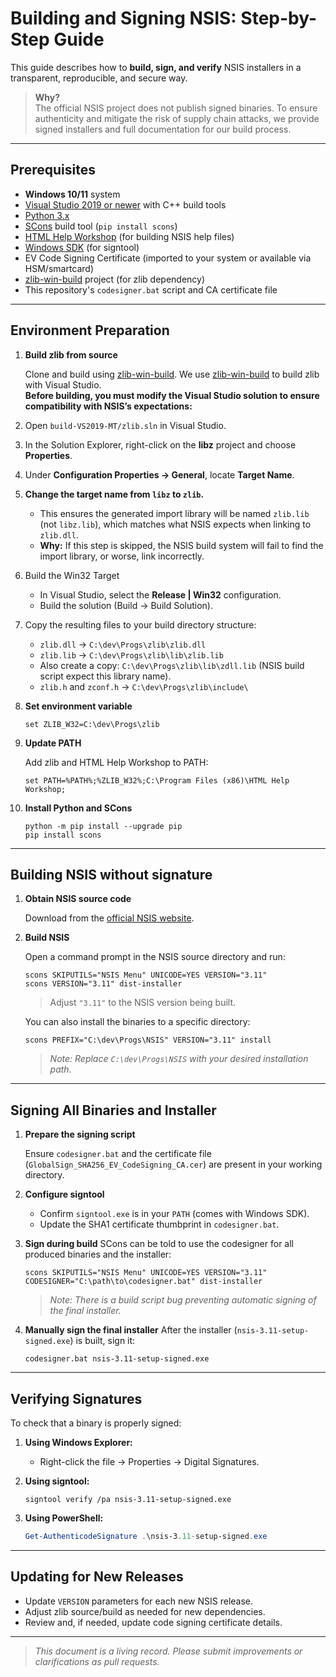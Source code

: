 # Building and Signing NSIS: Step-by-Step Guide

This guide describes how to **build, sign, and verify** NSIS installers in a transparent, reproducible, and secure way.

> **Why?**  
> The official NSIS project does not publish signed binaries. To ensure authenticity and mitigate the risk of supply chain attacks, we provide signed installers and full documentation for our build process.

---

## Prerequisites

- **Windows 10/11** system
- [Visual Studio 2019 or newer](https://visualstudio.microsoft.com/downloads/) with C++ build tools
- [Python 3.x](https://www.python.org/downloads/)
- [SCons](https://scons.org/) build tool (`pip install scons`)
- [HTML Help Workshop](https://aka.ms/htmlhelp) (for building NSIS help files)
- [Windows SDK](https://developer.microsoft.com/en-us/windows/downloads/windows-10-sdk/) (for signtool)
- EV Code Signing Certificate (imported to your system or available via HSM/smartcard)
- [zlib-win-build](https://github.com/kiyolee/zlib-win-build) project (for zlib dependency)
- This repository's `codesigner.bat` script and CA certificate file

---

## Environment Preparation

1. **Build zlib from source**

   Clone and build using [zlib-win-build](https://github.com/kiyolee/zlib-win-build).
   We use [zlib-win-build](https://github.com/kiyolee/zlib-win-build) to build zlib with Visual Studio.  
   **Before building, you must modify the Visual Studio solution to ensure compatibility with NSIS’s expectations:**

1. Open `build-VS2019-MT/zlib.sln` in Visual Studio.
2. In the Solution Explorer, right-click on the **libz** project and choose **Properties**.
3. Under **Configuration Properties → General**, locate **Target Name**.
4. **Change the target name from `libz` to `zlib`.**
    - This ensures the generated import library will be named `zlib.lib` (not `libz.lib`), which matches what NSIS expects when linking to `zlib.dll`.
    - **Why:** If this step is skipped, the NSIS build system will fail to find the import library, or worse, link incorrectly.

5. Build the Win32 Target
    - In Visual Studio, select the **Release | Win32** configuration.
    - Build the solution (Build → Build Solution).

6. Copy the resulting files to your build directory structure:
    - `zlib.dll` → `C:\dev\Progs\zlib\zlib.dll`
    - `zlib.lib` → `C:\dev\Progs\zlib\lib\zlib.lib`
    - Also create a copy: `C:\dev\Progs\zlib\lib\zdll.lib` (NSIS build script expect this library name).
    - `zlib.h` and `zconf.h` → `C:\dev\Progs\zlib\include\`

2. **Set environment variable**

   ```shell
   set ZLIB_W32=C:\dev\Progs\zlib
   ````

3. **Update PATH**

   Add zlib and HTML Help Workshop to PATH:

   ```shell
   set PATH=%PATH%;%ZLIB_W32%;C:\Program Files (x86)\HTML Help Workshop;
   ```

4. **Install Python and SCons**

   ```shell
   python -m pip install --upgrade pip
   pip install scons
   ```

---

## Building NSIS without signature

1. **Obtain NSIS source code**

   Download from the [official NSIS website](https://nsis.sourceforge.io/Download).

2. **Build NSIS**

   Open a command prompt in the NSIS source directory and run:

   ```shell
   scons SKIPUTILS="NSIS Menu" UNICODE=YES VERSION="3.11"
   scons VERSION="3.11" dist-installer
   ```

   > Adjust `"3.11"` to the NSIS version being built.

   You can also install the binaries to a specific directory:

   ```shell
   scons PREFIX="C:\dev\Progs\NSIS" VERSION="3.11" install
   ```
    > *Note: Replace `C:\dev\Progs\NSIS` with your desired installation path.*

---

## Signing All Binaries and Installer

1. **Prepare the signing script**

   Ensure `codesigner.bat` and the certificate file (`GlobalSign_SHA256_EV_CodeSigning_CA.cer`) are present in your working directory.

2. **Configure signtool**

   * Confirm `signtool.exe` is in your `PATH` (comes with Windows SDK).
   * Update the SHA1 certificate thumbprint in `codesigner.bat`.

3. **Sign during build**
   SCons can be told to use the codesigner for all produced binaries and the installer:

   ```shell
   scons SKIPUTILS="NSIS Menu" UNICODE=YES VERSION="3.11" CODESIGNER="C:\path\to\codesigner.bat" dist-installer
   ```

   > *Note: There is a build script bug preventing automatic signing of the final installer.*

4. **Manually sign the final installer**
   After the installer (`nsis-3.11-setup-signed.exe`) is built, sign it:

   ```shell
   codesigner.bat nsis-3.11-setup-signed.exe
   ```

---

## Verifying Signatures

To check that a binary is properly signed:

1. **Using Windows Explorer:**

   * Right-click the file → Properties → Digital Signatures.

2. **Using signtool:**

   ```shell
   signtool verify /pa nsis-3.11-setup-signed.exe
   ```

3. **Using PowerShell:**

   ```powershell
   Get-AuthenticodeSignature .\nsis-3.11-setup-signed.exe
   ```

---

## Updating for New Releases

* Update `VERSION` parameters for each new NSIS release.
* Adjust zlib source/build as needed for new dependencies.
* Review and, if needed, update code signing certificate details.

---

> *This document is a living record. Please submit improvements or clarifications as pull requests.*


